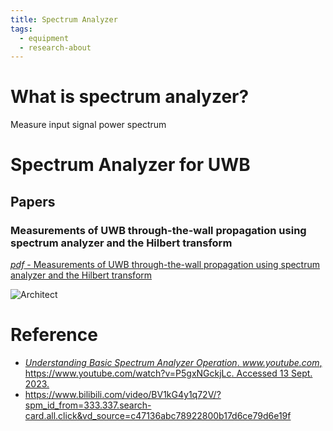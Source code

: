 ```yaml
---
title: Spectrum Analyzer
tags:
  - equipment
  - research-about
---
```


# What is spectrum analyzer?

Measure input signal power spectrum
# Spectrum Analyzer for UWB

## Papers

### Measurements of UWB through-the-wall propagation using spectrum analyzer and the Hilbert transform


[*pdf* - Measurements of UWB through-the-wall propagation using spectrum analyzer and the Hilbert transform](https://pinktalk.online/equipment_research/attachments/mop.23107.pdf)

![Architect](signal_processing/equipment/attachments/Pasted%20image%2020230918104114.png)


# Reference

* [_Understanding Basic Spectrum Analyzer Operation_. _www.youtube.com_, https://www.youtube.com/watch?v=P5gxNGckjLc. Accessed 13 Sept. 2023.](https://pinktalk.online/%E6%96%87%E5%AD%A6/%E5%8F%A5%E5%AD%90/Feeling/)
* https://www.bilibili.com/video/BV1kG4y1q72V/?spm_id_from=333.337.search-card.all.click&vd_source=c47136abc78922800b17d6ce79d6e19f